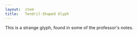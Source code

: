 ```yaml
---
layout:  item
title:   Tendril-Shaped Glyph
---
```


This is a strange glyph, found in some of the professor's notes.


